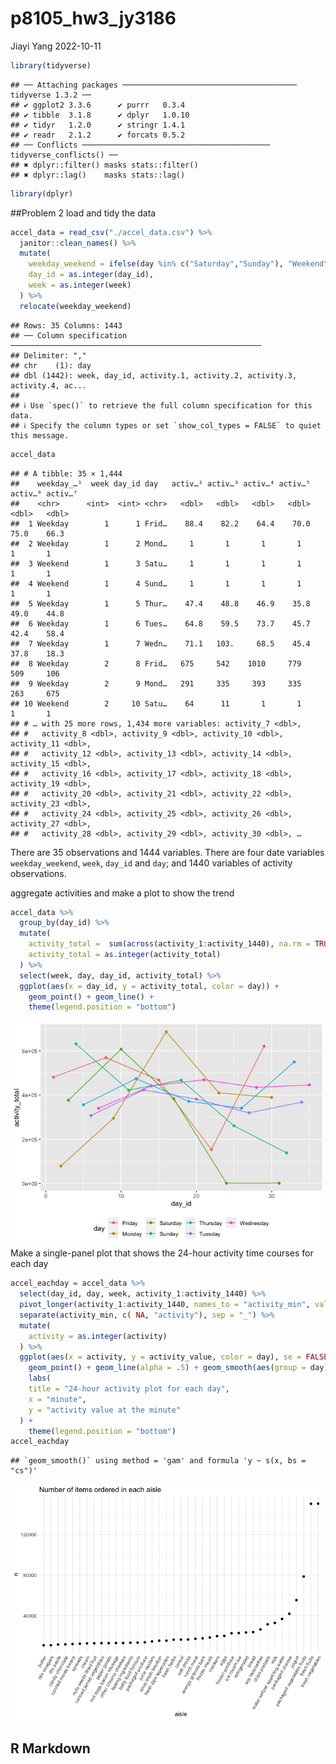 p8105_hw3_jy3186
================
Jiayi Yang
2022-10-11

``` r
library(tidyverse)
```

    ## ── Attaching packages ─────────────────────────────────────── tidyverse 1.3.2 ──
    ## ✔ ggplot2 3.3.6      ✔ purrr   0.3.4 
    ## ✔ tibble  3.1.8      ✔ dplyr   1.0.10
    ## ✔ tidyr   1.2.0      ✔ stringr 1.4.1 
    ## ✔ readr   2.1.2      ✔ forcats 0.5.2 
    ## ── Conflicts ────────────────────────────────────────── tidyverse_conflicts() ──
    ## ✖ dplyr::filter() masks stats::filter()
    ## ✖ dplyr::lag()    masks stats::lag()

``` r
library(dplyr)
```

\##Problem 2 load and tidy the data

``` r
accel_data = read_csv("./accel_data.csv") %>% 
  janitor::clean_names() %>% 
  mutate(
    weekday_weekend = ifelse(day %in% c("Saturday","Sunday"), "Weekend", "Weekday"),
    day_id = as.integer(day_id),
    week = as.integer(week)
  ) %>% 
  relocate(weekday_weekend)
```

    ## Rows: 35 Columns: 1443
    ## ── Column specification ────────────────────────────────────────────────────────
    ## Delimiter: ","
    ## chr    (1): day
    ## dbl (1442): week, day_id, activity.1, activity.2, activity.3, activity.4, ac...
    ## 
    ## ℹ Use `spec()` to retrieve the full column specification for this data.
    ## ℹ Specify the column types or set `show_col_types = FALSE` to quiet this message.

``` r
accel_data
```

    ## # A tibble: 35 × 1,444
    ##    weekday_…¹  week day_id day   activ…² activ…³ activ…⁴ activ…⁵ activ…⁶ activ…⁷
    ##    <chr>      <int>  <int> <chr>   <dbl>   <dbl>   <dbl>   <dbl>   <dbl>   <dbl>
    ##  1 Weekday        1      1 Frid…    88.4    82.2    64.4    70.0    75.0    66.3
    ##  2 Weekday        1      2 Mond…     1       1       1       1       1       1  
    ##  3 Weekend        1      3 Satu…     1       1       1       1       1       1  
    ##  4 Weekend        1      4 Sund…     1       1       1       1       1       1  
    ##  5 Weekday        1      5 Thur…    47.4    48.8    46.9    35.8    49.0    44.8
    ##  6 Weekday        1      6 Tues…    64.8    59.5    73.7    45.7    42.4    58.4
    ##  7 Weekday        1      7 Wedn…    71.1   103.     68.5    45.4    37.8    18.3
    ##  8 Weekday        2      8 Frid…   675     542    1010     779     509     106  
    ##  9 Weekday        2      9 Mond…   291     335     393     335     263     675  
    ## 10 Weekend        2     10 Satu…    64      11       1       1       1       1  
    ## # … with 25 more rows, 1,434 more variables: activity_7 <dbl>,
    ## #   activity_8 <dbl>, activity_9 <dbl>, activity_10 <dbl>, activity_11 <dbl>,
    ## #   activity_12 <dbl>, activity_13 <dbl>, activity_14 <dbl>, activity_15 <dbl>,
    ## #   activity_16 <dbl>, activity_17 <dbl>, activity_18 <dbl>, activity_19 <dbl>,
    ## #   activity_20 <dbl>, activity_21 <dbl>, activity_22 <dbl>, activity_23 <dbl>,
    ## #   activity_24 <dbl>, activity_25 <dbl>, activity_26 <dbl>, activity_27 <dbl>,
    ## #   activity_28 <dbl>, activity_29 <dbl>, activity_30 <dbl>, …

There are 35 observations and 1444 variables. There are four date
variables `weekday_weekend`, `week`, `day_id` and `day`; and 1440
variables of activity observations.

aggregate activities and make a plot to show the trend

``` r
accel_data %>% 
  group_by(day_id) %>% 
  mutate(
    activity_total =  sum(across(activity_1:activity_1440), na.rm = TRUE),
    activity_total = as.integer(activity_total)
  ) %>% 
  select(week, day, day_id, activity_total) %>% 
  ggplot(aes(x = day_id, y = activity_total, color = day)) + 
    geom_point() + geom_line() + 
    theme(legend.position = "bottom")
```

![](p8105_hw3_jy3186_files/figure-gfm/unnamed-chunk-3-1.png)<!-- -->
Make a single-panel plot that shows the 24-hour activity time courses
for each day

``` r
accel_eachday = accel_data %>% 
  select(day_id, day, week, activity_1:activity_1440) %>% 
  pivot_longer(activity_1:activity_1440, names_to = "activity_min", values_to = "activity_value") %>% 
  separate(activity_min, c( NA, "activity"), sep = "_") %>% 
  mutate(
    activity = as.integer(activity)
  ) %>% 
  ggplot(aes(x = activity, y = activity_value, color = day), se = FALSE) + 
    geom_point() + geom_line(alpha = .5) + geom_smooth(aes(group = day), se = FALSE) +
    labs(
    title = "24-hour activity plot for each day",
    x = "minute",
    y = "activity value at the minute"
  ) + 
    theme(legend.position = "bottom")
accel_eachday
```

    ## `geom_smooth()` using method = 'gam' and formula 'y ~ s(x, bs = "cs")'

![](p8105_hw3_jy3186_files/figure-gfm/unnamed-chunk-4-1.png)<!-- -->

## R Markdown

